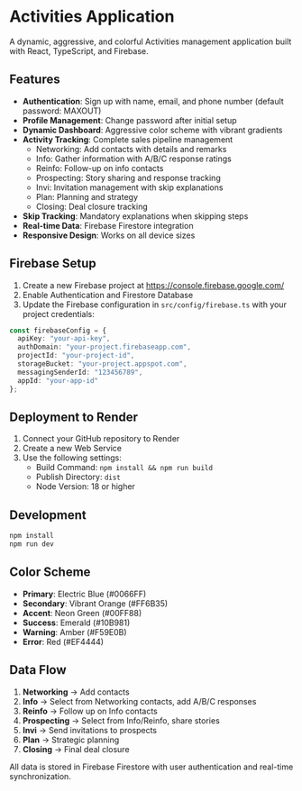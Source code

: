 # Activities Application

A dynamic, aggressive, and colorful Activities management application built with React, TypeScript, and Firebase.

## Features

- **Authentication**: Sign up with name, email, and phone number (default password: MAXOUT)
- **Profile Management**: Change password after initial setup
- **Dynamic Dashboard**: Aggressive color scheme with vibrant gradients
- **Activity Tracking**: Complete sales pipeline management
  - Networking: Add contacts with details and remarks
  - Info: Gather information with A/B/C response ratings
  - Reinfo: Follow-up on info contacts
  - Prospecting: Story sharing and response tracking
  - Invi: Invitation management with skip explanations
  - Plan: Planning and strategy
  - Closing: Deal closure tracking
- **Skip Tracking**: Mandatory explanations when skipping steps
- **Real-time Data**: Firebase Firestore integration
- **Responsive Design**: Works on all device sizes

## Firebase Setup

1. Create a new Firebase project at https://console.firebase.google.com/
2. Enable Authentication and Firestore Database
3. Update the Firebase configuration in `src/config/firebase.ts` with your project credentials:

```typescript
const firebaseConfig = {
  apiKey: "your-api-key",
  authDomain: "your-project.firebaseapp.com",
  projectId: "your-project-id",
  storageBucket: "your-project.appspot.com",
  messagingSenderId: "123456789",
  appId: "your-app-id"
};
```

## Deployment to Render

1. Connect your GitHub repository to Render
2. Create a new Web Service
3. Use the following settings:
   - Build Command: `npm install && npm run build`
   - Publish Directory: `dist`
   - Node Version: 18 or higher

## Development

```bash
npm install
npm run dev
```

## Color Scheme

- **Primary**: Electric Blue (#0066FF)
- **Secondary**: Vibrant Orange (#FF6B35)
- **Accent**: Neon Green (#00FF88)
- **Success**: Emerald (#10B981)
- **Warning**: Amber (#F59E0B)
- **Error**: Red (#EF4444)

## Data Flow

1. **Networking** → Add contacts
2. **Info** → Select from Networking contacts, add A/B/C responses
3. **Reinfo** → Follow up on Info contacts
4. **Prospecting** → Select from Info/Reinfo, share stories
5. **Invi** → Send invitations to prospects
6. **Plan** → Strategic planning
7. **Closing** → Final deal closure

All data is stored in Firebase Firestore with user authentication and real-time synchronization.